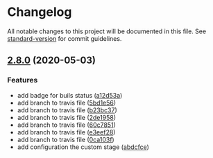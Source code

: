 # Changelog

All notable changes to this project will be documented in this file. See [standard-version](https://github.com/conventional-changelog/standard-version) for commit guidelines.

## [2.8.0](https://github.com/Alver23/api-covid19/compare/v2.4.0...v2.8.0) (2020-05-03)


### Features

* add badge for buils status ([a12d53a](https://github.com/Alver23/api-covid19/commit/a12d53a16734469507566c52cf270e17fbae67b4))
* add branch to travis file ([5bd1e56](https://github.com/Alver23/api-covid19/commit/5bd1e56ff16acae17af8c52f8d1ddf57af3dc8db))
* add branch to travis file ([b23bc37](https://github.com/Alver23/api-covid19/commit/b23bc3707528a3f5ab10af37bd5e084d41ae62fe))
* add branch to travis file ([2de1958](https://github.com/Alver23/api-covid19/commit/2de19582c680589a64c4249a4495eafc13eb5301))
* add branch to travis file ([60c7851](https://github.com/Alver23/api-covid19/commit/60c78515ddbab0e8337c7291334fefbe761fb546))
* add branch to travis file ([e3eef28](https://github.com/Alver23/api-covid19/commit/e3eef28fe3bbb1c56d8291061dca7099467aebdd))
* add branch to travis file ([0ca103f](https://github.com/Alver23/api-covid19/commit/0ca103fe7e045ffa8fc40145ce614cfe74d570b6))
* add configuration the custom stage ([abdcfce](https://github.com/Alver23/api-covid19/commit/abdcfce2c2cf42635fb1c96444792d8487fd272b))
